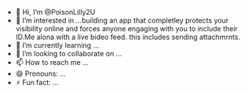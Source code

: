 - 👋 Hi, I’m @PoisonLilly2U
- 👀 I’m interested in ...building an app that completley protects your visibility online and forces anyone engaging with you to include their ID.Me alona with a live bideo feed. this includes sending attachmrnts.
- 🌱 I’m currently learning ...
- 💞️ I’m looking to collaborate on ...
- 📫 How to reach me ...
- 😄 Pronouns: ...
- ⚡ Fun fact: ...

<!---
PoisonLilly2U/PoisonLilly2U is a ✨ special ✨ repository because its `README.md` (this file) appears on your GitHub profile.
You can click the Preview link to take a look at your changes.
--->
